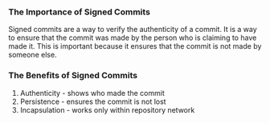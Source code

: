 ### The Importance of Signed Commits

Signed commits are a way to verify the authenticity of a commit. It is a way to ensure that the commit was made by the person who is claiming to have made it. This is important because it ensures that the commit is not made by someone else.

### The Benefits of Signed Commits
1. Authenticity - shows who made the commit
2. Persistence - ensures the commit is not lost
3. Incapsulation - works only within repository network